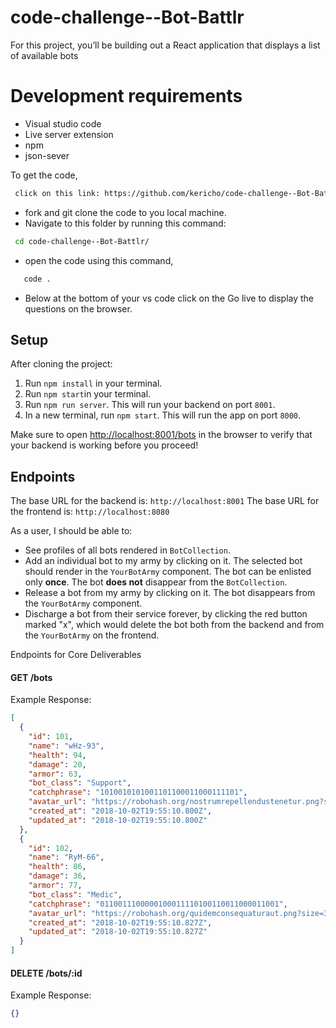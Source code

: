 # code-challenge--Bot-Battlr
For this project, you’ll be building out a React application that displays a
list of available bots
# Development requirements
- Visual studio code
- Live server  extension
- npm
- json-sever

To get the code,
```bash
 click on this link: https://github.com/kericho/code-challenge--Bot-Battlr.git
 ```
- fork and git clone the code to you local machine.
- Navigate to this folder by running this command:
```bash
 cd code-challenge--Bot-Battlr/
 ```
- open the code using this command, 
```bash
   code .
```
- Below at the bottom of your vs code click on the Go live to display the questions on the browser.


## Setup

After cloning the project:

1. Run `npm install` in your terminal.
2. Run `npm start`in your terminal.
2. Run `npm run server`. This will run your backend on port `8001`.
3. In a new terminal, run `npm start`. This will run the app on port `8000`.

Make sure to open
[http://localhost:8001/bots](http://localhost:8001/bots) in the
browser to verify that your backend is working before you proceed!


## Endpoints

The base URL for the backend is: `http://localhost:8001`
The base URL for the frontend is: `http://localhost:8080`

As a user, I should be able to:

- See profiles of all bots rendered in `BotCollection`.
- Add an individual bot to my army by clicking on it. The selected bot should
  render in the `YourBotArmy` component. The bot can be enlisted only **once**.
  The bot **does not** disappear from the `BotCollection`.
- Release a bot from my army by clicking on it. The bot disappears from the
  `YourBotArmy` component.
- Discharge a bot from their service forever, by clicking the red button marked
  "x", which would delete the bot both from the backend and from the
  `YourBotArmy` on the frontend.

Endpoints for Core Deliverables
#### GET /bots
Example Response:

```json
[
  {
    "id": 101,
    "name": "wHz-93",
    "health": 94,
    "damage": 20,
    "armor": 63,
    "bot_class": "Support",
    "catchphrase": "1010010101001101100011000111101",
    "avatar_url": "https://robohash.org/nostrumrepellendustenetur.png?size=300x300&set=set1",
    "created_at": "2018-10-02T19:55:10.800Z",
    "updated_at": "2018-10-02T19:55:10.800Z"
  },
  {
    "id": 102,
    "name": "RyM-66",
    "health": 86,
    "damage": 36,
    "armor": 77,
    "bot_class": "Medic",
    "catchphrase": "0110011100000100011110100110011000011001",
    "avatar_url": "https://robohash.org/quidemconsequaturaut.png?size=300x300&set=set1",
    "created_at": "2018-10-02T19:55:10.827Z",
    "updated_at": "2018-10-02T19:55:10.827Z"
  }
]
```

#### DELETE /bots/:id
Example Response:

```json
{}
```